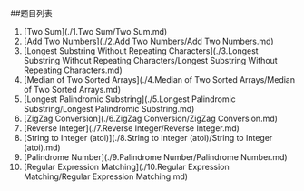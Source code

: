 ##题目列表
1. [Two Sum](./1.Two Sum/Two Sum.md)  
2. [Add Two Numbers](./2.Add Two Numbers/Add Two Numbers.md)  
3. [Longest Substring Without Repeating Characters](./3.Longest Substring Without Repeating Characters/Longest Substring Without Repeating Characters.md)  
4. [Median of Two Sorted Arrays](./4.Median of Two Sorted Arrays/Median of Two Sorted Arrays.md)
5. [Longest Palindromic Substring](./5.Longest Palindromic Substring/Longest Palindromic Substring.md)   
6. [ZigZag Conversion](./6.ZigZag Conversion/ZigZag Conversion.md)  
7. [Reverse Integer](./7.Reverse Integer/Reverse Integer.md)  
8. [String to Integer (atoi)](./8.String to Integer (atoi)/String to Integer (atoi).md)  
9. [Palindrome Number](./9.Palindrome Number/Palindrome Number.md)    
10. [Regular Expression Matching](./10.Regular Expression Matching/Regular Expression Matching.md)  
